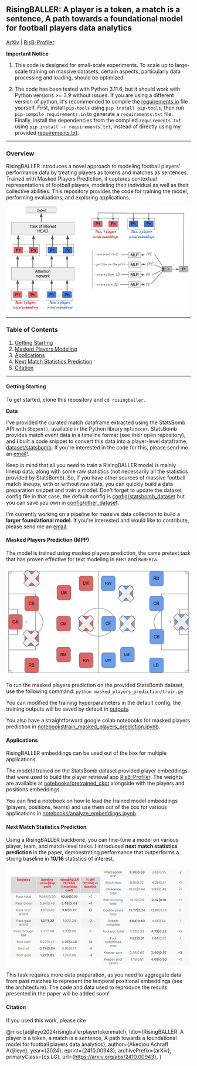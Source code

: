 ## RisingBALLER: A player is a token, a match is a sentence, A path towards a foundational model for football players data analytics

[ArXiv](https://arxiv.org/abs/2410.00943) | [RisB-Profiler](https://risb-profiler.streamlit.app/)


**Important Notice**

1. This code is designed for small-scale experiments. To scale up to large-scale training on massive datasets, certain aspects, particularly data processing and loading, should be optimized.

2. The code has been tested with Python 3.11.6, but it should work with Python versions >= 3.9 without issues. If you are using a different version of python, it's recommended to compile the [requirements.in](requirements.in) file yourself. First, install `pip-tools` using `pip install pip-tools`, then run `pip-compile requirements.in` to generate a `requirements.txt` file. Finally, install the dependencies from the compiled `requirements.txt` using `pip install -r requirements.txt`, instead of directly using my provided [requirements.txt](requirements.txt).

---

### Overview
RisingBALLER introduces a novel approach to modeling football players' performance data by treating players as tokens and matches as sentences. Trained with Masked Players Prediction, it captures contextual representations of football players, modeling their individual as well as their collective abilities. This repository provides the code for training the model, performing evaluations, and exploring applications.

![Model Architecture](images/risingballer_architecture.png)

---

### Table of Contents
1. [Getting Starting](#getting-starting)
2. [Masked Players Modeling](#masked-players-modeling)
3. [Applications](#applications)
4. [Next Match Statistics Prediction](#next-match-statistics-prediction)
5. [Citation](#citation)

---

#### Getting Starting
To get started, clone this repository and `cd risingballer`.

**Data**

I've provided the curated match dataframe extracted using the StatsBomb API with `Sbopen()`, available in the Python library `mplsoccer`. StatsBomb provides match event data in a timeline format (see their open repository), and I built a code snippet to convert this data into a player-level dataframe, [dataset/statsbomb](dataset/statsbomb/df_raw_counts_players_matches.csv). If you're interested in the code for this, please send me an [email](mailto:adjileyeb@yahoo.com)!.

Keep in mind that all you need to train a RisingBALLER model is mainly lineup data, along with some raw statistics (not necessarily all the statistics provided by StatsBomb). So, if you have other sources of massive football match lineups, with or without raw stats, you can quickly build a data preparation snippet and train a model. Don't forget to update the dataset config file in that case, the default config is [config/statsbomb_dataset](config/statsbomb_dataset/config.json) but you can save you own in [config/other_dataset](config/other_dataset).

I'm currently working on a pipeline for massive data collection to build a **larger foundational model**. If you're interested and would like to contribute, please send me an [email](mailto:adjileyeb@yahoo.com).

#### Masked Players Prediction (MPP)
The model is trained using masked players prediction, the same pretext task that has proven effective for text modeling in `BERT` and `RoBERTa`.

![Illustration](images/masked_players_prediction.png)

To run the masked players prediction on the provided StatsBomb dataset, use the following command: `python masked_players_prediction/train.py`

You can modified the training hyperparameters in the default config, the training outputs will be saved by default in [outputs](outputs/).

You also have a straightforward google colab notebooks for masked players prediction in [notebooks\train_masked_players_prediction.ipynb](notebooks\train_masked_players_prediction.ipynb).

#### Applications
RisingBALLER embeddings can be used out of the box for multiple applications.

The model I trained on the StatsBomb dataset provided player embeddings that were used to build the player retrieval app [RisB-Profiler](https://risb-profiler.streamlit.app/). The weights are available at [notebooks/pretrained_ckpt](notebooks/pretrained_ckpt/) alongside with the players and positions embeddings.

You can find a notebook on how to load the trained model embeddings (players, positions, teams) and use them out of the box for various applications in [notebooks/analyze_embeddings.ipynb](notebooks/analyze_embeddings.ipynb).

#### Next Match Statistics Prediction
Using a RisingBALLER backbone, you can fine-tune a model on various player, team, and match-level tasks. I introduced **next match statistics prediction** in the paper, demonstrating performance that outperforms a strong baseline in **10/16** statistics of interest. 

![Tab of scores](images/nmsp_scores.png)

This task requires more data preparation, as you need to aggregate data from past matches to represent the temporal positional embeddings (see the architecture). The code and data used to reproduce the results presented in the paper will be added soon!

#### Citation 

If you used this work, please cite 

@misc{adjileye2024risingballerplayertokenmatch,
      title={RisingBALLER: A player is a token, a match is a sentence, A path towards a foundational model for football players data analytics}, 
      author={Akedjou Achraff Adjileye},
      year={2024},
      eprint={2410.00943},
      archivePrefix={arXiv},
      primaryClass={cs.LG},
      url={https://arxiv.org/abs/2410.00943}, 
}

